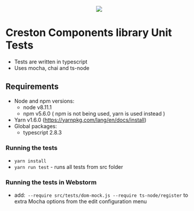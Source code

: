 <p align="center">
  <img src="https://kenticoprod.azureedge.net/kenticoblob/crestron/media/crestron/generalsiteimages/crestron-logo.png">
</p>
 
# Creston Components library Unit Tests

- Tests are written in typescript
- Uses mocha, chai and ts-node

## Requirements

- Node and npm versions:
    - node v8.11.1 
    - npm v5.6.0  ( npm is not being used, yarn is used instead )
- Yarn v1.6.0 (https://yarnpkg.com/lang/en/docs/install)
- Global packages:
    - typescript 2.8.3
    
### Running the tests

- ```yarn install```
- ```yarn run test``` - runs all tests from src folder

### Running the tests in Webstorm

- add:``` --require src/tests/dom-mock.js --require ts-node/register``` to extra Mocha options from the edit configuration menu
